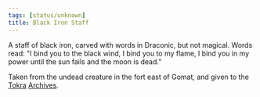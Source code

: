 ```yaml
---
tags: [status/unknown]
title: Black Iron Staff
---
```



A staff of black iron, carved with words in Draconic, but not magical. Words read: "I bind you to the black wind, I bind you to my flame, I bind you in my power until the sun fails and the moon is dead." 

Taken from the undead creature in the fort east of Gomat, and given to the [Tokra](<../../../../gazetteer/greater-dunmar/realms/dunmar/central-dunmar/tokra/tokra.md>) [Archives](<../../../../gazetteer/greater-dunmar/realms/dunmar/central-dunmar/tokra/archives.md>). 

